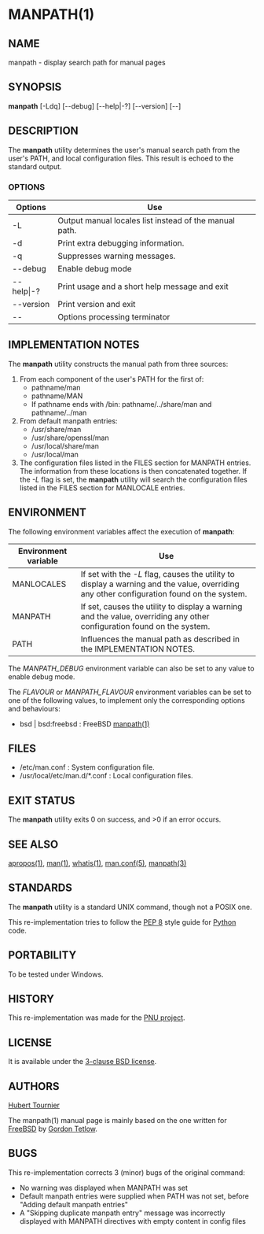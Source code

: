 # MANPATH(1)

## NAME
manpath - display search path for manual pages

## SYNOPSIS
**manpath**
\[-Ldq\]
\[--debug\]
\[--help|-?\]
\[--version\]
\[--\]

## DESCRIPTION
The **manpath** utility determines the user's manual search path from the user's PATH, and local configuration files.
This result is echoed to the standard output.

### OPTIONS
Options | Use
------- | ---
-L|Output manual locales list instead of the manual path.
-d|Print extra debugging information.
-q|Suppresses warning messages.
--debug|Enable debug mode
--help\|-?|Print usage and a short help message and exit
--version|Print version and exit
--|Options processing terminator

## IMPLEMENTATION NOTES
The **manpath** utility constructs the manual path from three sources:
1. From each component of the user's PATH for the first of:
   - pathname/man
   - pathname/MAN
   - If pathname ends with /bin: pathname/../share/man and pathname/../man
2. From default manpath entries:
   - /usr/share/man
   - /usr/share/openssl/man
   - /usr/local/share/man
   - /usr/local/man
3. The configuration files listed in the FILES section for MANPATH entries.
   The information from these locations is then concatenated together.
   If the *-L* flag is set, the **manpath** utility will search the configuration files listed in the FILES section for MANLOCALE entries.

## ENVIRONMENT
The following environment variables affect the execution of **manpath**:

Environment variable | Use
-------------------- | ---
MANLOCALES|If set with the *-L* flag, causes the utility to display a warning and the value, overriding any other configuration found on the system.
MANPATH|If set, causes the utility to display a warning and the value, overriding any other configuration found on the system.
PATH|Influences the manual path as described in the IMPLEMENTATION NOTES.

The *MANPATH_DEBUG* environment variable can also be set to any value to enable debug mode.

The *FLAVOUR* or *MANPATH_FLAVOUR* environment variables can be set to one of the following values, to implement only the corresponding options and behaviours:
* bsd | bsd:freebsd : FreeBSD [manpath(1)](https://www.freebsd.org/cgi/man.cgi?query=manpath)

## FILES
* /etc/man.conf : System configuration file.
* /usr/local/etc/man.d/*.conf : Local configuration files.

## EXIT STATUS
The **manpath** utility exits 0 on success, and >0 if an error occurs.

## SEE ALSO
[apropos(1)](https://www.freebsd.org/cgi/man.cgi?query=apropos),
[man(1)](https://www.freebsd.org/cgi/man.cgi?query=man),
[whatis(1)](https://www.freebsd.org/cgi/man.cgi?query=whatis),
[man.conf(5)](https://www.freebsd.org/cgi/man.cgi?query=man.conf),
[manpath(3)](https://github.com/HubTou/manpath/blob/main/MANPATH.3.md)

## STANDARDS
The **manpath** utility is a standard UNIX command, though not a POSIX one.

This re-implementation tries to follow the [PEP 8](https://www.python.org/dev/peps/pep-0008/) style guide for [Python](https://www.python.org/) code.

## PORTABILITY
To be tested under Windows.

## HISTORY
This re-implementation was made for the [PNU project](https://github.com/HubTou/PNU).

## LICENSE
It is available under the [3-clause BSD license](https://opensource.org/licenses/BSD-3-Clause).

## AUTHORS
[Hubert Tournier](https://github.com/HubTou)

The manpath(1) manual page is mainly based on the one written for [FreeBSD](https://www.freebsd.org/) by [Gordon Tetlow](https://github.com/tetlowgm).

## BUGS
This re-implementation corrects 3 (minor) bugs of the original command:
* No warning was displayed when MANPATH was set
* Default manpath entries were supplied when PATH was not set, before "Adding default manpath entries"
* A "Skipping duplicate manpath entry" message was incorrectly displayed with MANPATH directives with empty content in config files

